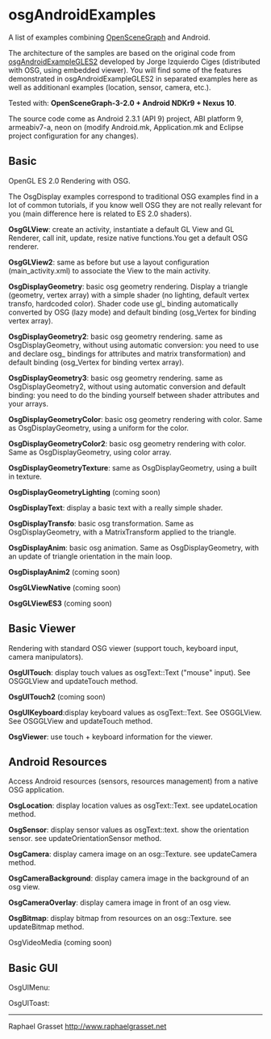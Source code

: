 osgAndroidExamples
==================

A list of examples combining [OpenSceneGraph](http://www.openscenegraph.com) and Android. 

The architecture of the samples are based on the original code from [osgAndroidExampleGLES2](https://github.com/openscenegraph/osg/tree/master/examples/osgAndroidExampleGLES2) developed by Jorge Izquierdo Ciges (distributed with OSG, using embedded viewer). 
You will find some of the features demonstrated in osgAndroidExampleGLES2 in separated examples here as well as additionanl examples (location, sensor, camera, etc.).


Tested with: **OpenSceneGraph-3-2.0 + Android NDKr9 + Nexus 10**.

The source code come as Android 2.3.1 (API 9) project, ABI platform 9, armeabiv7-a, neon on (modify Android.mk, Application.mk
and Eclipse project configuration for any changes).

Basic
-----
OpenGL ES 2.0 Rendering with OSG.

The OsgDisplay examples correspond to traditional OSG examples find in a lot of common tutorials, if you know well OSG they are not really relevant for you (main difference here is related to ES 2.0 shaders).


**OsgGLView**: create an activity, instantiate a default GL View and GL Renderer, call init, update, resize native functions.You get a default OSG renderer.

**OsgGLView2**: same as before but use a layout configuration (main_activity.xml) to associate the View to the main activity.

**OsgDisplayGeometry**: basic osg geometry rendering. Display a triangle (geometry, vertex array) with a simple shader (no lighting, default vertex transfo, hardcoded color). 
Shader code use gl_ binding automatically converted by OSG (lazy mode) and default binding (osg_Vertex for binding vertex array).

**OsgDisplayGeometry2**: basic osg geometry rendering. same as OsgDisplayGeometry, without using automatic conversion: you need to use and declare osg_ bindings for attributes and matrix transformation)
and default binding (osg_Vertex for binding vertex array).

**OsgDisplayGeometry3**: basic osg geometry rendering. same as OsgDisplayGeometry2, without using automatic conversion and default binding: you need to do the binding yourself between
shader attributes and your arrays.

**OsgDisplayGeometryColor**: basic osg geometry rendering with color. Same as OsgDisplayGeometry, using a uniform for the color.

**OsgDisplayGeometryColor2**: basic osg geometry rendering with color. Same as OsgDisplayGeometry, using color array.

**OsgDisplayGeometryTexture**: same as OsgDisplayGeometry, using a built in texture.

**OsgDisplayGeometryLighting** (coming soon)

**OsgDisplayText**: display a basic text with a really simple shader.

**OsgDisplayTransfo**: basic osg transformation. Same as OsgDisplayGeometry, with a MatrixTransform applied to the triangle.

**OsgDisplayAnim**: basic osg animation. Same as OsgDisplayGeometry, with an update of triangle orientation in the main loop.

**OsgDisplayAnim2** (coming soon)

**OsgGLViewNative** (coming soon)

**OsgGLViewES3** (coming soon)


Basic Viewer
------------
Rendering with standard OSG viewer (support touch, keyboard input, camera manipulators).


**OsgUITouch**: display touch values as osgText::Text ("mouse" input). See OSGGLView and updateTouch method.

**OsgUITouch2** (coming soon)

**OsgUIKeyboard**:display keyboard values as osgText::Text. See OSGGLView. See OSGGLView and updateTouch method.

**OsgViewer**: use touch + keyboard information for the viewer.


Android Resources
-----------------
Access Android resources (sensors, resources management) from a native OSG application. 

**OsgLocation**: display location values as osgText::Text. see updateLocation method.

**OsgSensor**: display sensor values as osgText::text. show the orientation sensor. see updateOrientationSensor method.

**OsgCamera**: display camera image on an osg::Texture. see updateCamera method.

**OsgCameraBackground**: display camera image in the background of an osg view.

**OsgCameraOverlay**: display camera image in front of an osg view.

**OsgBitmap**: display bitmap from resources on an osg::Texture. see updateBitmap method.

OsgVideoMedia (coming soon)


Basic GUI
---------

OsgUIMenu:

OsgUIToast:


-------------------------------------
Raphael Grasset
http://www.raphaelgrasset.net
